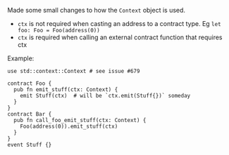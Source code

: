 Made some small changes to how the `Context` object is used.

- `ctx` is not required when casting an address to a contract type. Eg `let foo: Foo = Foo(address(0))`
- `ctx` is required when calling an external contract function that requires ctx

Example:

```fe
use std::context::Context # see issue #679

contract Foo {
  pub fn emit_stuff(ctx: Context) {
    emit Stuff(ctx)  # will be `ctx.emit(Stuff{})` someday
  }
}
contract Bar {
  pub fn call_foo_emit_stuff(ctx: Context) {
    Foo(address(0)).emit_stuff(ctx)
  }
}
event Stuff {}
```
